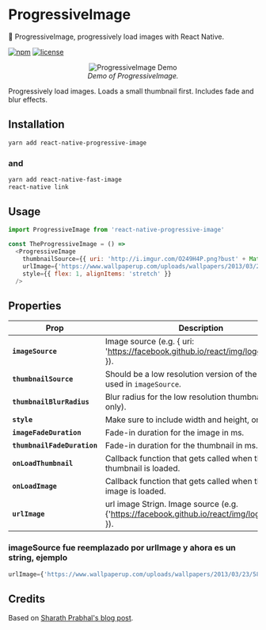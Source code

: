 # ProgressiveImage

🌁 ProgressiveImage, progressively load images with React Native.

[![npm](https://img.shields.io/npm/v/react-native-progressive-image.svg?style=flat-square)](https://www.npmjs.com/package/react-native-progressive-image)
[![license](https://img.shields.io/github/license/DylanVann/react-native-progressive-image.svg?style=flat-square)](https://github.com/DylanVann/react-native-progressive-image/blob/master/LICENSE)

<p align="center" >
  <img src="http://i.imgur.com/Ww5qqKz.gif" title="ProgressiveImage Demo">
  <br>
  <em>Demo of ProgressiveImage.</em>
</p>

Progressively load images. Loads a small thumbnail first. Includes fade and blur effects.

## Installation

```bash
yarn add react-native-progressive-image
```
### and
```bash
yarn add react-native-fast-image
react-native link
```


## Usage

```javascript
import ProgressiveImage from 'react-native-progressive-image'

const TheProgressiveImage = () =>
  <ProgressiveImage
    thumbnailSource={{ uri: 'http://i.imgur.com/O249H4P.png?bust' + Math.random() }}
    urlImage={'https://www.wallpaperup.com/uploads/wallpapers/2013/03/23/58680/bb4dead81d6348db89062e77ea0c287e.jpg'}
    style={{ flex: 1, alignItems: 'stretch' }}
  />
```

## Properties

| Prop | Description | Default |
|---|---|---|
| **`imageSource`** |  Image source (e.g. { uri: 'https://facebook.github.io/react/img/logo_og.png' }). | None |
| **`thumbnailSource`** | Should be a low resolution version of the image used in `imageSource`. | None |
| **`thumbnailBlurRadius`** | Blur radius for the low resolution thumbnail (iOS only). | `5` |
| **`style`** | Make sure to include width and height, or use flex. | None |
| **`imageFadeDuration`** | Fade-in duration for the image in ms. | `250` |
| **`thumbnailFadeDuration`** | Fade-in duration for the thumbnail in ms. | `250` |
| **`onLoadThumbnail`** | Callback function that gets called when the thumbnail is loaded. | `noop` |
| **`onLoadImage`** | Callback function that gets called when the main image is loaded. | `noop` |
| **`urlImage`** | url image Strign. Image source (e.g. {'https://facebook.github.io/react/img/logo_og.png' }).| None |

### imageSource fue reemplazado por urlImage y ahora es un string, ejemplo 
```javascript
urlImage={'https://www.wallpaperup.com/uploads/wallpapers/2013/03/23/58680/bb4dead81d6348db89062e77ea0c287e.jpg'}
```

## Credits

Based on [Sharath Prabhal's blog post](https://medium.com/the-react-native-log/progressive-image-loading-in-react-native-ecc88e724343#.e5pm41efa).
